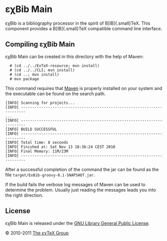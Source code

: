 

εχBib Main
==========

εχBib is a bibliography processor in the spirit of
B[IB]{.small}TeX. This component provides a
B[IB]{.small}TeX compatible command line interface.

Compiling εχBib Main
--------------------

εχBib Main can be created in this directory with the help of Maven:

      # (cd ../../ExTeX-resource; mvn install)
      # (cd ../../CLI; mvn install)
      # (cd ..; mvn install)
      # mvn package

This command requires that [Maven](http://maven.apache.org) is properly
installed on your system and the executable can be found on the search
path.

``` {.output}
[INFO] Scanning for projects...
[INFO] ------------------------------------------------------------------------
...
[INFO] ------------------------------------------------------------------------
[INFO] BUILD SUCCESSFUL
[INFO] ------------------------------------------------------------------------
[INFO] Total time: 8 seconds
[INFO] Finished at: Sat Nov 13 18:36:24 CEST 2010
[INFO] Final Memory: 11M/23M
[INFO] ------------------------------------------------------------------------
```

After a successful completion of the command the jar can be found as the
file `target/ExBib-groovy-0.1-SNAPSHOT.jar`.

If the build fails the verbose log messages of Maven can be used to
determine the problem. Usually just reading the messages leads you into
the right direction.

License
-------

εχBib Main is released under the [GNU Library General Public
License](LICENSE.html).

© 2010-2011 [The εχTeX Group](mailto:extex@dante.de)
